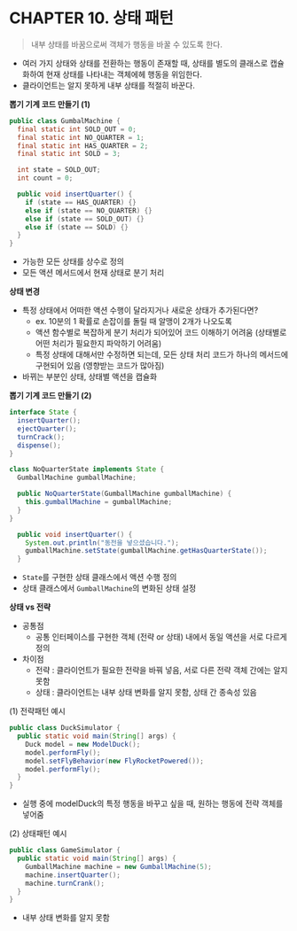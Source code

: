 # CHAPTER 10. 상태 패턴
> 내부 상태를 바꿈으로써 객체가 행동을 바꿀 수 있도록 한다.
- 여러 가지 상태와 상태를 전환하는 행동이 존재할 때, 상태를 별도의 클래스로 캡슐화하여 현재 상태를 나타내는 객체에헤 행동을 위임한다.
- 클라이언트는 알지 못하게 내부 상태를 적절히 바꾼다.

**뽑기 기계 코드 만들기 (1)**
```java
public class GumbalMachine {
  final static int SOLD_OUT = 0;
  final static int NO_QUARTER = 1;
  final static int HAS_QUARTER = 2;
  final static int SOLD = 3;

  int state = SOLD_OUT;
  int count = 0;

  public void insertQuarter() {
    if (state == HAS_QUARTER) {}
    else if (state == NO_QUARTER) {}
    else if (state == SOLD_OUT) {}
    else if (state == SOLD) {}
  }
}
```
- 가능한 모든 상태를 상수로 정의
- 모든 액션 메서드에서 현재 상태로 분기 처리

**상태 변경**
- 특정 상태에서 어떠한 액션 수행이 달라지거나 새로운 상태가 추가된다면?
  - ex. 10분의 1 확률로 손잡이를 돌릴 때 알맹이 2개가 나오도록
  - 액션 함수별로 복잡하게 분기 처리가 되어있어 코드 이해하기 어려움 (상태별로 어떤 처리가 필요한지 파악하기 어려움)
  - 특정 상태에 대해서만 수정하면 되는데, 모든 상태 처리 코드가 하나의 메서드에 구현되어 있음 (영향받는 코드가 많아짐)
- 바뀌는 부분인 상태, 상태별 액션을 캡슐화

**뽑기 기계 코드 만들기 (2)**
```java
interface State {
  insertQuarter();
  ejectQuarter();
  turnCrack();
  dispense();
}

class NoQuarterState implements State {
  GumballMachine gumballMachine;

  public NoQuarterState(GumballMachine gumballMachine) {
    this.gumballMachine = gumballMachine;
  }
}

  public void insertQuarter() {
    System.out.println("동전을 넣으셨습니다.");
    gumballMachine.setState(gumballMachine.getHasQuarterState());
  }
```
- `State`를 구현한 상태 클래스에서 액션 수행 정의
- 상태 클래스에서 `GumballMachine`의 변화된 상태 설정

**상태 vs 전략**
- 공통점
  - 공통 인터페이스를 구현한 객체 (전략 or 상태) 내에서 동일 액션을 서로 다르게 정의
- 차이점
  - 전략 : 클라이언트가 필요한 전략을 바꿔 넣음, 서로 다른 전략 객체 간에는 알지 못함
  - 상태 : 클라이언트는 내부 상태 변화를 알지 못함, 상태 간 종속성 있음
  
(1) 전략패턴 예시
```java
public class DuckSimulator {
  public static void main(String[] args) {
    Duck model = new ModelDuck();
    model.performFly();
    model.setFlyBehavior(new FlyRocketPowered());
    model.performFly();
  }
}
```
- 실행 중에 modelDuck의 특정 행동을 바꾸고 싶을 때, 원하는 행동에 전략 객체를 넣어줌

(2) 상태패턴 예시
```java
public class GameSimulator {
  public static void main(String[] args) {
    GumballMachine machine = new GumballMachine(5);
    machine.insertQuarter();
    machine.turnCrank();
  }
}
```
- 내부 상태 변화를 알지 못함
